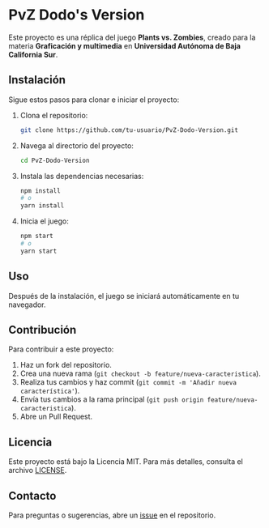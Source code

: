 # PvZ Dodo's Version

Este proyecto es una réplica del juego **Plants vs. Zombies**, creado para la materia **Graficación y multimedia** en **Universidad Autónoma de Baja California Sur**.

## Instalación

Sigue estos pasos para clonar e iniciar el proyecto:

1. Clona el repositorio:
    ```bash
    git clone https://github.com/tu-usuario/PvZ-Dodo-Version.git
    ```

2. Navega al directorio del proyecto:
    ```bash
    cd PvZ-Dodo-Version
    ```

3. Instala las dependencias necesarias:
    ```bash
    npm install
    # o
    yarn install
    ```

4. Inicia el juego:
    ```bash
    npm start
    # o
    yarn start
    ```

## Uso

Después de la instalación, el juego se iniciará automáticamente en tu navegador.

## Contribución

Para contribuir a este proyecto:

1. Haz un fork del repositorio.
2. Crea una nueva rama (`git checkout -b feature/nueva-caracteristica`).
3. Realiza tus cambios y haz commit (`git commit -m 'Añadir nueva característica'`).
4. Envía tus cambios a la rama principal (`git push origin feature/nueva-caracteristica`).
5. Abre un Pull Request.

## Licencia

Este proyecto está bajo la Licencia MIT. Para más detalles, consulta el archivo [LICENSE](./LICENSE).

## Contacto

Para preguntas o sugerencias, abre un [issue](https://github.com/emilianofh01/PvZ-Dodo-Version/issues) en el repositorio.

